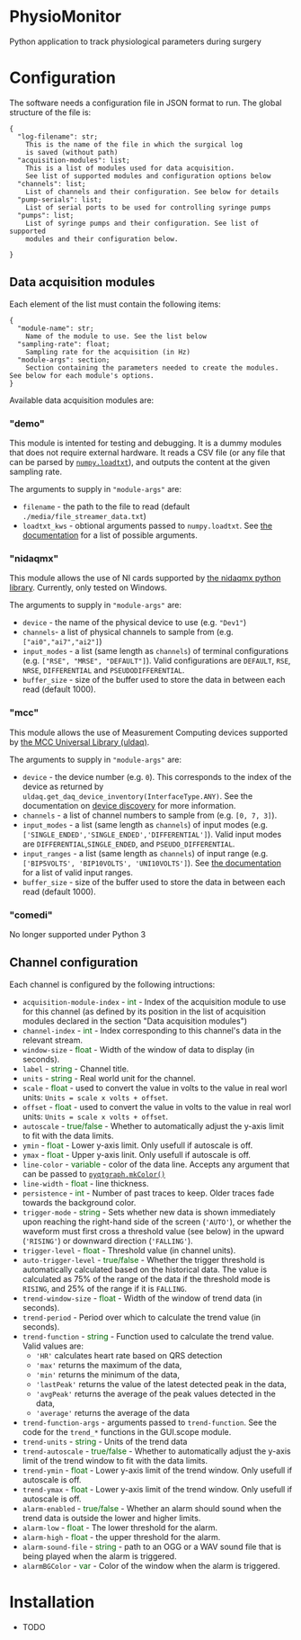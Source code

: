 # PhysioMonitor
Python application to track physiological parameters during surgery

# Configuration
The software needs a configuration file in JSON format to run. The global structure of the file is:
```
{
  "log-filename": str;
    This is the name of the file in which the surgical log 
    is saved (without path)
  "acquisition-modules": list; 
    This is a list of modules used for data acquisition.
    See list of supported modules and configuration options below
  "channels": list;
    List of channels and their configuration. See below for details
  "pump-serials": list; 
    List of serial ports to be used for controlling syringe pumps
  "pumps": list;
    List of syringe pumps and their configuration. See list of supported
    modules and their configuration below.
  
}
```
## Data acquisition modules
Each element of the list must contain the following items:
```
{
  "module-name": str;
    Name of the module to use. See the list below
  "sampling-rate": float;
    Sampling rate for the acquisition (in Hz)
  "module-args": section;
    Section containing the parameters needed to create the modules. See below for each module's options.
}
```
Available data acquisition modules are:
### "demo"
This module is intented for testing and debugging. It is a dummy modules that does not require external hardware.
It reads a CSV file (or any file that can be parsed by [`numpy.loadtxt`](https://numpy.org/doc/1.20/reference/generated/numpy.loadtxt.html#numpy.loadtxt)),
and outputs the content at the given sampling rate.

The arguments to supply in `"module-args"` are:

- `filename` - the path to the file to read (default `./media/file_streamer_data.txt`)
- `loadtxt_kws` - obtional arguments passed to `numpy.loadtxt`. See [the documentation]((https://numpy.org/doc/1.20/reference/generated/numpy.loadtxt.html#numpy.loadtxt)) for a list of possible arguments.

### "nidaqmx"
This module allows the use of NI cards supported by [the nidaqmx python library](https://nidaqmx-python.readthedocs.io/en/latest/). 
Currently, only tested on Windows.

The arguments to supply in `"module-args"` are:

- `device` - the name of the physical device to use (e.g. `"Dev1"`)
- `channels`- a list of physical channels to sample from (e.g. `["ai0","ai7","ai2"]`)
- `input_modes` - a list (same length as `channels`) of terminal configurations (e.g. `["RSE", "MRSE", "DEFAULT"]`). 
Valid configurations are `DEFAULT`, `RSE`, `NRSE`, `DIFFERENTIAL` and `PSEUDODIFFERENTIAL`.
- `buffer_size` - size of the buffer used to store the data in between each read (default 1000).

### "mcc"
This module allows the use of Measurement Computing devices supported by [the MCC Universal Library (uldaq)](https://github.com/mccdaq/uldaq).

The arguments to supply in `"module-args"` are:

- `device` - the device number (e.g. `0`). This corresponds to the index of the device as returned by 
`uldaq.get_daq_device_inventory(InterfaceType.ANY)`.
See the documentation  on [device discovery](https://www.mccdaq.com/PDFs/Manuals/UL-Linux/python/api.html#device-discovery) 
for more information.
- `channels` - a list of channel numbers to sample from (e.g. `[0, 7, 3]`).
- `input_modes` - a list (same length as `channels`) of input modes (e.g. `['SINGLE_ENDED','SINGLE_ENDED','DIFFERENTIAL']`).
Valid input modes are `DIFFERENTIAL`,`SINGLE_ENDED`, and `PSEUDO_DIFFERENTIAL`.
- `input_ranges` - a list (same length as `channels`) of input range (e.g. `['BIP5VOLTS', 'BIP10VOLTS', 'UNI10VOLTS']`).
See [the documentation](https://www.mccdaq.com/PDFs/Manuals/UL-Linux/python/api.html?highlight=uni10volts#uldaq.Range) for
a list of valid input ranges.
- `buffer_size` - size of the buffer used to store the data in between each read (default 1000).

### "comedi"
No longer supported under Python 3

## Channel configuration
Each channel is configured by the following intructions:
- `acquisition-module-index` - <span style="color:DarkGreen">int</span> - Index of the acquisition module to use for this channel 
  (as defined by its position in the list of acquisition modules declared in the section "Data acquisition modules")
- `channel-index` - <span style="color:DarkGreen">int</span> - Index corresponding to this channel's data in the relevant stream.
- `window-size` - <span style="color:DarkGreen">float</span> - Width of the window of data to display (in seconds).
- `label` - <span style="color:DarkGreen">string</span> - Channel title.
- `units` - <span style="color:DarkGreen">string</span> - Real world unit for the channel.
- `scale` - <span style="color:DarkGreen">float</span> - used to convert the value in volts to the value in real worl units: `Units = scale x volts + offset`.
- `offset` - <span style="color:DarkGreen">float</span> - used to convert the value in volts to the value in real worl units: `Units = scale x volts + offset`.
- `autoscale` - <span style="color:DarkGreen">true/false</span> - Whether to automatically adjust the y-axis limit to fit with the data limits.
- `ymin` - <span style="color:DarkGreen">float</span> - Lower y-axis limit. Only usefull if autoscale is off.
- `ymax` - <span style="color:DarkGreen">float</span> - Upper y-axis linit. Only usefull if autoscale is off.
- `line-color` - <span style="color:DarkGreen">variable</span> - color of the data line. Accepts any argument that can be passed to [`pyqtgraph.mkColor()`](https://pyqtgraph.readthedocs.io/en/latest/functions.html#pyqtgraph.mkColor) 
- `line-width` - <span style="color:DarkGreen">float</span> - line thickness.
- `persistence` - <span style="color:DarkGreen">int</span> - Number of past traces to keep. Older traces fade towards the background color.
- `trigger-mode` - <span style="color:DarkGreen">string</span> - Sets whether new data is shown immediately upon reaching the right-hand side of the screen
  (`'AUTO'`), or whether the waveform must first cross a threshold value (see below) in the upward (`'RISING'`) or 
  downward direction (`'FALLING'`).
- `trigger-level` - <span style="color:DarkGreen">float</span> - Threshold value (in channel units).
- `auto-trigger-level` - <span style="color:DarkGreen">true/false</span> - Whether the trigger threshold is automatically calculated based on the historical 
  data. The value is calculated as 75% of the range of the data if the threshold mode is `RISING`, and 25% of the range
  if it is `FALLING`.
- `trend-window-size` - <span style="color:DarkGreen">float</span> - Width of the window of trend data (in seconds). 
- `trend-period` - Period over which to calculate the trend value (in seconds).
- `trend-function` - <span style="color:DarkGreen">string</span> - Function used to calculate the trend value. Valid values are:
    - `'HR'` calculates heart rate based on QRS detection 
    - `'max'` returns the maximum of the data,
    - `'min'` returns the minimum of the data,
    - `'lastPeak'` returns the value of the latest detected peak in the data,
    - `'avgPeak'` returns the average of the peak values detected in the data,
    - `'average'` returns the average of the data
- `trend-function-args` - arguments passed to `trend-function`. See the code for the `trend_*` functions in the GUI.scope module.
- `trend-units` - <span style="color:DarkGreen">string</span> - Units of the trend data 
- `trend-autoscale` - <span style="color:DarkGreen">true/false</span> - Whether to automatically adjust the y-axis limit of the trend window to fit with 
  the data limits.
- `trend-ymin` - <span style="color:DarkGreen">float</span> - Lower y-axis limit of the trend window. Only usefull if autoscale is off.
- `trend-ymax` - <span style="color:DarkGreen">float</span> - Lower y-axis limit of the trend window. Only usefull if autoscale is off.
- `alarm-enabled` - <span style="color:DarkGreen">true/false</span> - Whether an alarm should sound when the trend data is outside the lower and higher limits.
- `alarm-low` - <span style="color:DarkGreen">float</span> - The lower threshold for the alarm.
- `alarm-high` - <span style="color:DarkGreen">float</span> - the upper threshold for the alarm.
- `alarm-sound-file` - <span style="color:DarkGreen">string</span> - path to an OGG or a WAV sound file that is being played when the alarm is triggered.
- `alarmBGColor` - <span style="color:DarkGreen">var</span> - Color of the window when the alarm is triggered.

# Installation
 - TODO
